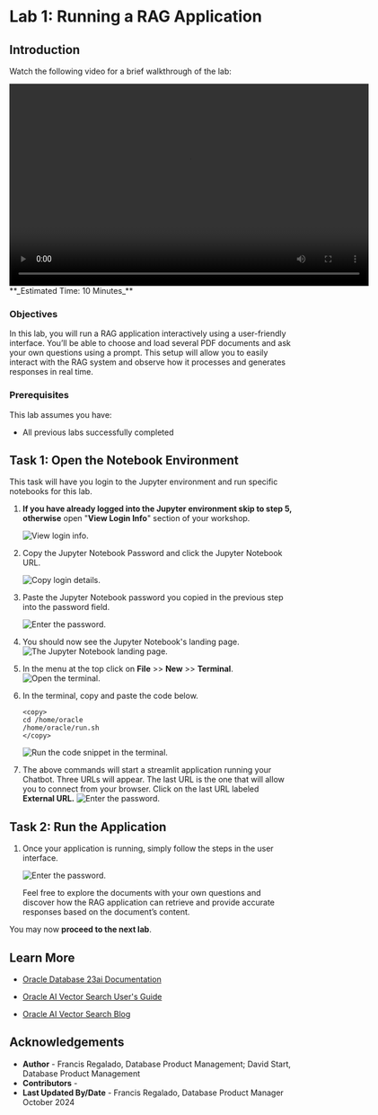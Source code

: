 # Lab 1: Running a RAG Application

## Introduction 

Watch the following video for a brief walkthrough of the lab:

<video width="640" height="360" controls>
  <source src="images/lab1-v2.mp4" type="video/mp4">
  Your browser does not support the video tag.
</video>
</br>
**_Estimated Time: 10 Minutes_**

### **Objectives**

In this lab, you will run a RAG application interactively using a user-friendly interface. You’ll be able to choose and load several PDF documents and ask your own questions using a prompt. This setup will allow you to easily interact with the RAG system and observe how it processes and generates responses in real time.

### **Prerequisites**
This lab assumes you have:
- All previous labs successfully completed

## Task 1: Open the Notebook Environment
This task will have you login to the Jupyter environment and run specific notebooks for this lab.

1. **If you have already logged into the Jupyter environment skip to step 5, otherwise** open "**View Login Info**" section of your workshop.

   ![View login info.](images/lab1-1-view-login-info.png)

2. Copy the Jupyter Notebook Password and click the Jupyter Notebook URL.

   ![Copy login details.](images/lab1-2-jupyter-notebook-info.png)

3. Paste the Jupyter Notebook password you copied in the previous step into the password field.

   ![Enter the password.](images/lab1-3-jupyter-login.png)

4. You should now see the Jupyter Notebook's landing page. 
   ![The Jupyter Notebook landing page.](images/lab1-4-landing-page.png)

5. In the menu at the top click on **File** >> **New** >> **Terminal**.
   ![Open the terminal.](images/lab1-5-open-terminal.png)

6. In the terminal, copy and paste the code below.
      ````
      <copy>
      cd /home/oracle
      /home/oracle/run.sh
      </copy>
      ````
      ![Run the code snippet in the terminal.](images/lab1-6-terminal-commands.png)

7. The above commands will start a streamlit application running your Chatbot. Three URLs will appear. The last URL is the one that will allow you to connect from your browser. Click on the last URL labeled **External URL.**
   ![Enter the password.](images/lab1-7-app-urls.png)

## Task 2: Run the Application

1. Once your application is running, simply follow the steps in the user interface.

   ![Enter the password.](images/lab1-8-app-landing-page.png)

   Feel free to explore the documents with your own questions and discover how the RAG application can retrieve and provide accurate responses based on the document’s content.


You may now **proceed to the next lab**.

## Learn More

- [Oracle Database 23ai Documentation](https://docs.oracle.com/en/database/oracle/oracle-database/index.html)

- [Oracle AI Vector Search User's Guide](https://docs.oracle.com/en/database/oracle/oracle-database/23/vecse/whats-new-oracle-ai-vector-search.html)

- [Oracle AI Vector Search Blog](https://blogs.oracle.com/database/post/oracle-announces-general-availability-of-ai-vector-search-in-oracle-database-23ai)


## Acknowledgements
* **Author** - Francis Regalado, Database Product Management; David Start, Database Product Management
* **Contributors** -
* **Last Updated By/Date** - Francis Regalado, Database Product Manager October 2024
